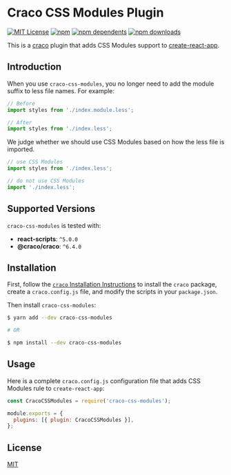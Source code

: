# Craco CSS Modules Plugin

[![MIT License](https://img.shields.io/badge/license-MIT-blue.svg)](LICENSE)
[![npm](https://badgen.net/npm/v/craco-css-modules)](https://www.npmjs.com/package/craco-css-modules)
[![npm dependents](https://badgen.net/npm/dependents/craco-css-modules)](https://www.npmjs.com/package/craco-css-modules?activeTab=dependents)
[![npm downloads](https://badgen.net/npm/dt/craco-css-modules)](https://www.npmjs.com/package/craco-css-modules)

This is a [craco](https://github.com/gsoft-inc/craco) plugin that adds CSS Modules support to [create-react-app](https://facebook.github.io/create-react-app/).

## Introduction

When you use `craco-css-modules`, you no longer need to add the module suffix to less file names. For example:
```js
// Before
import styles from './index.module.less';

// After
import styles from './index.less';
```

We judge whether we should use CSS Modules based on how the less file is imported.

```js
// use CSS Modules
import styles from './index.less';

// do not use CSS Modules
import './index.less';
```

## Supported Versions

`craco-css-modules` is tested with:

- **react-scripts**: `^5.0.0`
- **@craco/craco**: `^6.4.0`

## Installation

First, follow the [`craco` Installation Instructions](https://github.com/gsoft-inc/craco/blob/master/packages/craco/README.md##installation) to install the `craco` package, create a `craco.config.js` file, and modify the scripts in your `package.json`.

Then install `craco-css-modules`:

```bash
$ yarn add --dev craco-css-modules

# OR

$ npm install --dev craco-css-modules
```

## Usage

Here is a complete `craco.config.js` configuration file that adds CSS Modules rule to `create-react-app`:

```js
const CracoCSSModules = require('craco-css-modules');

module.exports = {
  plugins: [{ plugin: CracoCSSModules }],
};
```

## License

[MIT](./LICENSE)

